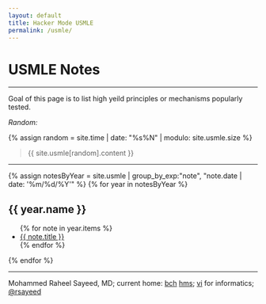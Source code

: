 ```yaml
---
layout: default
title: Hacker Mode USMLE
permalink: /usmle/
---
```


# USMLE Notes

----
Goal of this page is to list high yeild principles or mechanisms popularly tested. 


_Random:_

{% assign random = site.time | date: "%s%N" | modulo: site.usmle.size %}
> {{ site.usmle[random].content }}

----

{% assign notesByYear = site.usmle | group_by_exp:"note", "note.date | date: '%m/%d/%Y'" %}
{% for year in notesByYear %}
<h2 id="{{ year.name }}">{{ year.name }}</h2>
<ul aria-label="posts from {{ year.name }}">
  {% for note in year.items %}
  <li>
    <a href="{{ note.url }}">{{ note.title }}</a>
  </li>
  {% endfor %}
</ul>
{% endfor %}

--------------------

Mohammed Raheel Sayeed, MD; current home: [bch](https://chip.org) [hms](https://hms.harvard.edu);
[vi](https://vim.org) for informatics;
<a href="https://twitter.com/rsayeed">@rsayeed</a>

